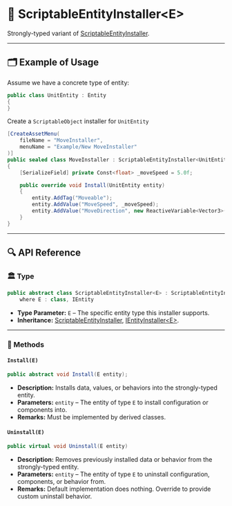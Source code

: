 # 🧩 ScriptableEntityInstaller&lt;E&gt;

Strongly-typed variant of [ScriptableEntityInstaller](ScriptableEntityInstaller.md).

---

## 🗂 Example of Usage

Assume we have a concrete type of entity:

```csharp
public class UnitEntity : Entity
{
}
```

Create a `ScriptableObject` installer for `UnitEntity`

```csharp
[CreateAssetMenu(
    fileName = "MoveInstaller",
    menuName = "Example/New MoveInstaller"
)]
public sealed class MoveInstaller : ScriptableEntityInstaller<UnitEntity>
{
    [SerializeField] private Const<float> _moveSpeed = 5.0f; 

    public override void Install(UnitEntity entity)
    {
        entity.AddTag("Moveable");
        entity.AddValue("MoveSpeed", _moveSpeed);
        entity.AddValue("MoveDirection", new ReactiveVariable<Vector3>());
    }
}
```

---

## 🔍 API Reference

### 🏛️ Type <div id="-type"></div>

```csharp
public abstract class ScriptableEntityInstaller<E> : ScriptableEntityInstaller, IEntityInstaller<E>
    where E : class, IEntity
```

- **Type Parameter:** `E` – The specific entity type this installer supports.
- **Inheritance:**
  [ScriptableEntityInstaller](SceneEntityInstaller.md), [IEntityInstaller&lt;E&gt;](IEntityInstaller%601.md).

---

### 🏹 Methods

#### `Install(E)`

```csharp
public abstract void Install(E entity);
```

- **Description:** Installs data, values, or behaviors into the strongly-typed entity.
- **Parameters:** `entity` – The entity of type `E` to install configuration or components into.
- **Remarks:** Must be implemented by derived classes.

#### `Uninstall(E)`

```csharp
public virtual void Uninstall(E entity)
```

- **Description:** Removes previously installed data or behavior from the strongly-typed entity.
- **Parameters:** `entity` – The entity of type `E` to uninstall configuration, components, or behavior from.
- **Remarks:** Default implementation does nothing. Override to provide custom uninstall behavior.